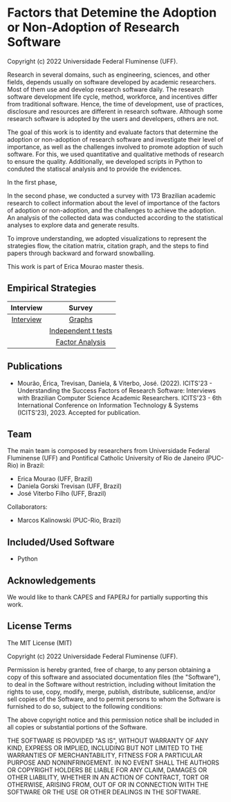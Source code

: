 Factors that Detemine the Adoption or Non-Adoption of Research Software
=================

Copyright (c) 2022 Universidade Federal Fluminense (UFF).

Research in several domains, such as engineering, sciences, and other fields, depends usually on software developed by academic researchers. Most of them use and develop research software daily. The research software development life cycle, method, workforce, and incentives differ from traditional software. Hence, the time of development, use of practices, disclosure and resources are different in research software. Although some research software is adopted by the users and developers, others are not.

The goal of this work is to identity and evaluate factors that determine the adoption or non-adoption of research software and investigate their level of importance, as well as the challenges involved to promote adoption of such software. For this, we used quantitative and qualitative methods of research to ensure the quality.  Additionally, we developed scripts in Python to conduted the statiscal analysis and to provide the evidences. 

In the first phase, 


In the second phase, we conducted a survey with 173 Brazilian academic research to collect information about the level of importance of the factors of adoption or non-adoption, and the challenges to achieve the adoption. An analysis of the collected data was conducted according to the statistical analyses to explore data and generate results.

To improve understanding, we adopted visualizations to represent the strategies flow, the citation matrix, citation graph, and the steps to find papers through backward and forward snowballing. 

This work is part of Erica Mourao master thesis.

Empirical Strategies
-----------

| Interview | Survey | 
|   :---:      |     :---:    |  
| [Interview](https://zenodo.org/record/7267956#.Y35XfffMKUk) | [Graphs](https://) | [Survey - Factors of SE](https://)
| []() | [Independent t tests](https://) | [Graphs](https://)
| [](https://) | [Factor Analysis](https://github.com/gems-uff/hybrid-strategies/blob/master/experiments/experiment_3/notebooks/2_CitationMatrix.ipynb)


Publications
------------

- Mourão, Érica, Trevisan, Daniela, & Viterbo, José. (2022). ICITS'23 - Understanding the Success Factors of Research Software: Interviews with Brazilian Computer Science Academic Researchers. ICITS'23 - 6th International Conference on Information Technology & Systems (ICITS'23), 2023. Accepted for publication.

Team
----

The main team is composed by researchers from Universidade Federal Fluminense (UFF) and Pontifical Catholic University of Rio de Janeiro (PUC-Rio) in Brazil:

- Erica Mourao (UFF, Brazil)
- Daniela Gorski Trevisan (UFF, Brazil)
- José Viterbo Filho (UFF, Brazil)

Collaborators:

- Marcos Kalinowski (PUC-Rio, Brazil)

Included/Used Software
----------------------

- Python

Acknowledgements
----------------

We would like to thank CAPES and FAPERJ for partially supporting this work.

License Terms
-------------

The MIT License (MIT)

Copyright (c) 2022 Universidade Federal Fluminense (UFF).

Permission is hereby granted, free of charge, to any person obtaining a copy of
this software and associated documentation files (the "Software"), to deal in
the Software without restriction, including without limitation the rights to
use, copy, modify, merge, publish, distribute, sublicense, and/or sell copies of
the Software, and to permit persons to whom the Software is furnished to do so,
subject to the following conditions:

The above copyright notice and this permission notice shall be included in all
copies or substantial portions of the Software.

THE SOFTWARE IS PROVIDED "AS IS", WITHOUT WARRANTY OF ANY KIND, EXPRESS OR
IMPLIED, INCLUDING BUT NOT LIMITED TO THE WARRANTIES OF MERCHANTABILITY, FITNESS
FOR A PARTICULAR PURPOSE AND NONINFRINGEMENT. IN NO EVENT SHALL THE AUTHORS OR
COPYRIGHT HOLDERS BE LIABLE FOR ANY CLAIM, DAMAGES OR OTHER LIABILITY, WHETHER
IN AN ACTION OF CONTRACT, TORT OR OTHERWISE, ARISING FROM, OUT OF OR IN
CONNECTION WITH THE SOFTWARE OR THE USE OR OTHER DEALINGS IN THE SOFTWARE.
